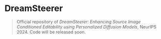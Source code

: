 # DreamSteerer
> Official repository of *DreamSteerer: Enhancing Source Image Conditioned Editability using Personalized Diffusion Models*, NeurIPS 2024.
> Code will be released soon.
